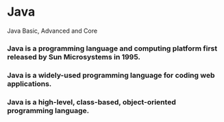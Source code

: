 # Java
Java Basic, Advanced and Core

### Java is a programming language and computing platform first released by Sun Microsystems in 1995.
### Java is a widely-used programming language for coding web applications. 
### Java is a high-level, class-based, object-oriented programming language.
